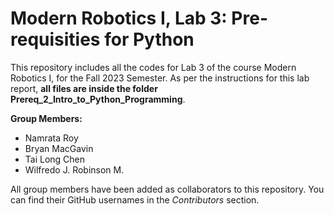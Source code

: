 # Modern Robotics I, Lab 3: Pre-requisities for Python
This repository includes all the codes for Lab 3 of the course Modern Robotics I, for the Fall 2023 Semester. As per the instructions for this lab report, **all files are inside the folder Prereq_2_Intro_to_Python_Programming**.

**Group Members:**
- Namrata Roy
- Bryan MacGavin
- Tai Long Chen
- Wilfredo J. Robinson M. 

All group members have been added as collaborators to this repository. You can find their GitHub usernames in the *Contributors* section.